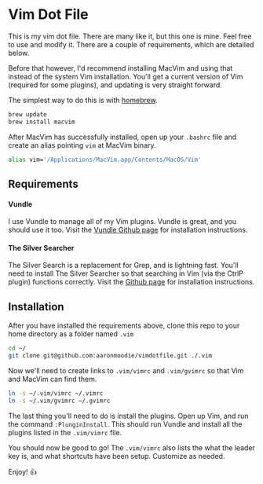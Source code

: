 # Vim Dot File

This is my vim dot file. There are many like it, but this one is mine. Feel free to use and modify it. There are a couple of requirements, which are detailed below.

Before that however, I'd recommend installing MacVim and using that instead of the system Vim installation. You'll get a current version of Vim (required for some plugins), and updating is very straight forward.

The simplest way to do this is with [homebrew](http://brew.sh/).

```bash
brew update
brew install macvim
```

After MacVim has successfully installed, open up your `.bashrc` file and create an alias pointing `vim` at MacVim binary.

```bash
alias vim='/Applications/MacVim.app/Contents/MacOS/Vim'
```

## Requirements

#### Vundle
I use Vundle to manage all of my Vim plugins. Vundle is great, and you should use it too. Visit the [Vundle Github page](https://github.com/gmarik/Vundle.vim) for installation instructions.

#### The Silver Searcher
The Silver Search is a replacement for Grep, and is lightning fast. You'll need to install The Silver Searcher so that searching in Vim (via the CtrlP plugin) functions correctly. Visit the [Github page](https://github.com/ggreer/the_silver_searcher) for installation instructions.

## Installation
After you have installed the requirements above, clone this repo to your home directory as a folder named `.vim`

```bash
cd ~/
git clone git@github.com:aaronmoodie/vimdotfile.git ./.vim
```

Now we'll need to create links to `.vim/vimrc` and `.vim/gvimrc` so that Vim and MacVim can find them.

```bash
ln -s ~/.vim/vimrc ~/.vimrc
ln -s ~/.vim/gvimrc ~/.gvimrc
```

The last thing you'll need to do is install the plugins. Open up Vim, and run the command `:PlunginInstall`. This should run Vundle and install all the plugins listed in the `.vim/vimrc` file.

You should now be good to go! The `.vim/vimrc` also lists the what the leader key is, and what shortcuts have been setup. Customize as needed.

Enjoy! 👍
